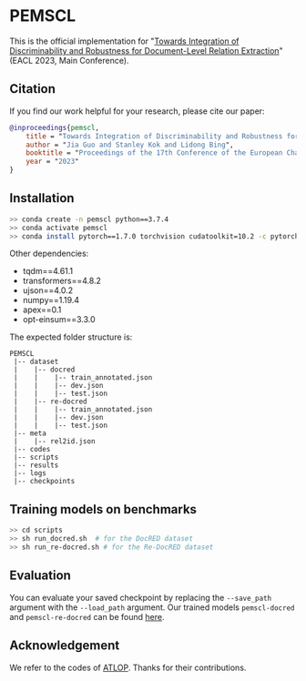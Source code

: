 PEMSCL
===
This is the official implementation for "[Towards Integration of Discriminability and Robustness for Document-Level Relation Extraction](https://arxiv.org/abs/2304.00824)" (EACL 2023, Main Conference).

## Citation
If you find our work helpful for your research, please cite our paper:

```bibtex
@inproceedings{pemscl,
    title = "Towards Integration of Discriminability and Robustness for Document-Level Relation Extraction",
    author = "Jia Guo and Stanley Kok and Lidong Bing",
    booktitle = "Proceedings of the 17th Conference of the European Chapter of the Association for Computational Linguistics",
    year = "2023"
}
```

## Installation
```bash
>> conda create -n pemscl python==3.7.4
>> conda activate pemscl
>> conda install pytorch==1.7.0 torchvision cudatoolkit=10.2 -c pytorch
```
Other dependencies:
- tqdm==4.61.1
- transformers==4.8.2
- ujson==4.0.2
- numpy==1.19.4
- apex==0.1
- opt-einsum==3.3.0

The expected folder structure is:

```
PEMSCL
 |-- dataset
 |    |-- docred
 |    |    |-- train_annotated.json        
 |    |    |-- dev.json
 |    |    |-- test.json
 |    |-- re-docred
 |    |    |-- train_annotated.json        
 |    |    |-- dev.json
 |    |    |-- test.json
 |-- meta
 |    |-- rel2id.json
 |-- codes
 |-- scripts 
 |-- results
 |-- logs
 |-- checkpoints
```

## Training models on benchmarks
```bash
>> cd scripts
>> sh run_docred.sh  # for the DocRED dataset
>> sh run_re-docred.sh # for the Re-DocRED dataset
```


## Evaluation
You can evaluate your saved checkpoint by replacing the `--save_path` argument with the `--load_path` argument. Our trained models `pemscl-docred` and `pemscl-re-docred` can be found [here](https://drive.google.com/drive/folders/1iaHDreWu0xtBnzjOTNRzNyp2OnemvNmA?usp=share_link).


## Acknowledgement
We refer to the codes of [ATLOP](https://github.com/wzhouad/ATLOP). Thanks for their contributions.

